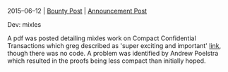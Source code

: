 2015–06–12 | [Bounty Post](https://bitcointalk.org/index.php?topic=279249.msg11599760#msg11599760) | [Announcement Post](https://bitcointalk.org/index.php?topic=1085436.msg11597427)

Dev: mixles

A pdf was posted detailing mixles work on Compact Confidential Transactions which greg described as 'super exciting and important' [link](https://bitcointalk.org/index.php?topic=1085436.msg11646936#msg11646936), though there was no code. 
A problem was identified by Andrew Poelstra which resulted in the proofs being less compact than initially hoped.